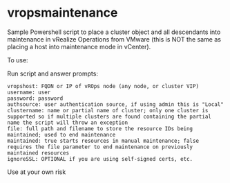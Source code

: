 # vropsmaintenance

Sample Powershell script to place a cluster object and all descendants into maintenance in vRealize Operations from VMware (this is NOT the same as placing a host into maintenance mode in vCenter).

To use:

Run script and answer prompts:

    vropshost: FQDN or IP of vROps node (any node, or cluster VIP)
    username: user
    password: password
    authsource: user authentication source, if using admin this is "Local"
    clustername: name or partial name of cluster; only one cluster is supported so if multiple clusters are found containing the partial name the script will throw an exception
    file: full path and filename to store the resource IDs being maintained; used to end maintenance
    maintained: true starts resources in manual maintenance; false requires the file parameter to end maintenance on previously maintained resources
    ignoreSSL: OPTIONAL if you are using self-signed certs, etc.
    
Use at your own risk
